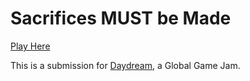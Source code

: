 # Sacrifices MUST be Made

[Play Here](itch.io/hehehe)

This is a submission for [Daydream](daydream.hackclub.com), a Global Game Jam.
